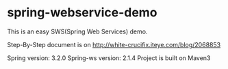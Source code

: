 spring-webservice-demo
======================

This is an easy SWS(Spring Web Services) demo.

Step-By-Step document is on http://white-crucifix.iteye.com/blog/2068853

Spring version: 3.2.0
Spring-ws version: 2.1.4
Project is built on Maven3
